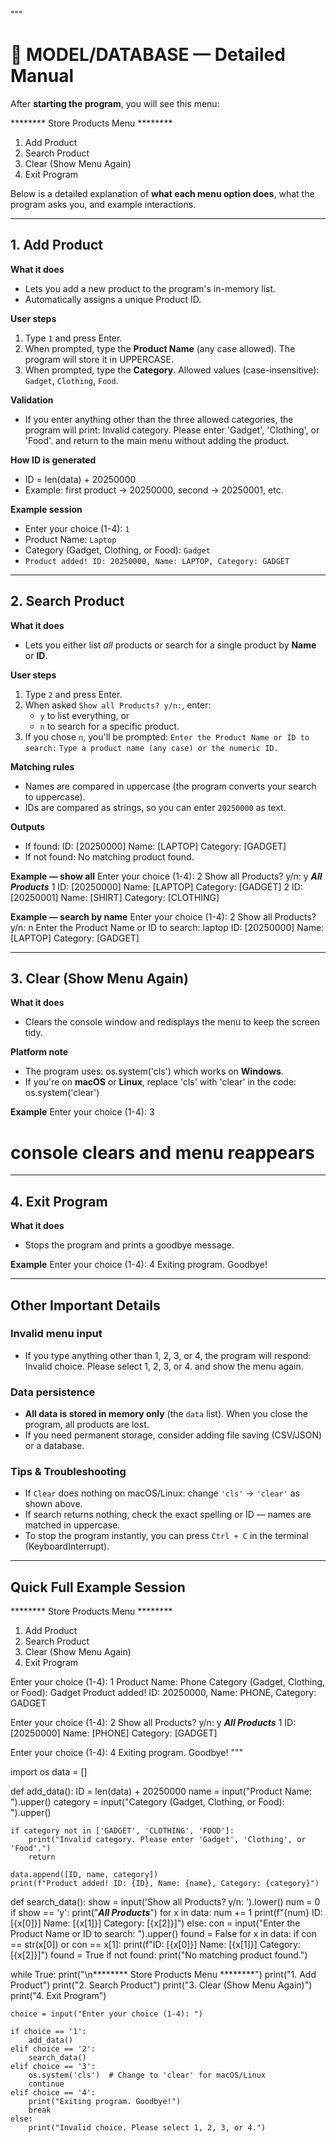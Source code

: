 """
# 🏪 MODEL/DATABASE — Detailed Manual

After **starting the program**, you will see this menu:

******** Store Products Menu ********

1. Add Product
2. Search Product
3. Clear (Show Menu Again)
4. Exit Program

Below is a detailed explanation of **what each menu option does**, what the program asks you, and example interactions.

---

## 1. Add Product
**What it does**
- Lets you add a new product to the program's in-memory list.
- Automatically assigns a unique Product ID.

**User steps**
1. Type `1` and press Enter.
2. When prompted, type the **Product Name** (any case allowed). The program will store it in UPPERCASE.
3. When prompted, type the **Category**. Allowed values (case-insensitive): `Gadget`, `Clothing`, `Food`.

**Validation**
- If you enter anything other than the three allowed categories, the program will print:
  Invalid category. Please enter 'Gadget', 'Clothing', or 'Food'.
  and return to the main menu without adding the product.

**How ID is generated**
- ID = len(data) + 20250000
- Example: first product → 20250000, second → 20250001, etc.

**Example session**
- Enter your choice (1-4): `1`
- Product Name: `Laptop`
- Category (Gadget, Clothing, or Food): `Gadget`
- `Product added! ID: 20250000, Name: LAPTOP, Category: GADGET`

---

## 2. Search Product
**What it does**
- Lets you either list *all* products or search for a single product by **Name** or **ID**.

**User steps**
1. Type `2` and press Enter.
2. When asked `Show all Products? y/n:`, enter:
   - `y` to list everything, or
   - `n` to search for a specific product.
3. If you chose `n`, you'll be prompted:
   `Enter the Product Name or ID to search:` `Type a product name (any case) or the numeric ID.`

**Matching rules**
- Names are compared in uppercase (the program converts your search to uppercase).
- IDs are compared as strings, so you can enter `20250000` as text.

**Outputs**
- If found:
  ID: [20250000] Name: [LAPTOP] Category: [GADGET]
- If not found:
  No matching product found.

**Example — show all**
Enter your choice (1-4): 2
Show all Products? y/n: y
***All Products***
1 ID: [20250000] Name: [LAPTOP] Category: [GADGET]
2 ID: [20250001] Name: [SHIRT]  Category: [CLOTHING]

**Example — search by name**
Enter your choice (1-4): 2
Show all Products? y/n: n
Enter the Product Name or ID to search: laptop
ID: [20250000] Name: [LAPTOP] Category: [GADGET]

---

## 3. Clear (Show Menu Again)
**What it does**
- Clears the console window and redisplays the menu to keep the screen tidy.

**Platform note**
- The program uses:
  os.system('cls')
  which works on **Windows**.
- If you're on **macOS** or **Linux**, replace 'cls' with 'clear' in the code:
  os.system('clear')

**Example**
Enter your choice (1-4): 3
# console clears and menu reappears

---

## 4. Exit Program
**What it does**
- Stops the program and prints a goodbye message.

**Example**
Enter your choice (1-4): 4
Exiting program. Goodbye!

---

## Other Important Details

### Invalid menu input
- If you type anything other than 1, 2, 3, or 4, the program will respond:
  Invalid choice. Please select 1, 2, 3, or 4.
  and show the menu again.

### Data persistence
- **All data is stored in memory only** (the `data` list). When you close the program, all products are lost.
- If you need permanent storage, consider adding file saving (CSV/JSON) or a database.

### Tips & Troubleshooting
- If `Clear` does nothing on macOS/Linux: change `'cls'` → `'clear'` as shown above.
- If search returns nothing, check the exact spelling or ID — names are matched in uppercase.
- To stop the program instantly, you can press `Ctrl + C` in the terminal (KeyboardInterrupt).

---

## Quick Full Example Session
******** Store Products Menu ********
1. Add Product
2. Search Product
3. Clear (Show Menu Again)
4. Exit Program

Enter your choice (1-4): 1
Product Name: Phone
Category (Gadget, Clothing, or Food): Gadget
Product added! ID: 20250000, Name: PHONE, Category: GADGET

Enter your choice (1-4): 2
Show all Products? y/n: y
***All Products***
1 ID: [20250000] Name: [PHONE] Category: [GADGET]

Enter your choice (1-4): 4
Exiting program. Goodbye!
"""

import os
data = []

def add_data():
    ID = len(data) + 20250000
    name = input("Product Name: ").upper()
    category = input("Category (Gadget, Clothing, or Food): ").upper()

    if category not in ['GADGET', 'CLOTHING', 'FOOD']:
        print("Invalid category. Please enter 'Gadget', 'Clothing', or 'Food'.")
        return

    data.append([ID, name, category])
    print(f"Product added! ID: {ID}, Name: {name}, Category: {category}")

def search_data():
    show = input('Show all Products? y/n: ').lower()
    num = 0
    if show == 'y':
        print("***All Products***")
        for x in data:
            num += 1
            print(f"{num} ID: [{x[0]}] Name: [{x[1]}] Category: [{x[2]}]")
    else:
        con = input("Enter the Product Name or ID to search: ").upper()
        found = False
        for x in data:
            if con == str(x[0]) or con == x[1]:
                print(f"ID: [{x[0]}] Name: [{x[1]}] Category: [{x[2]}]")
                found = True
        if not found:
            print("No matching product found.")

while True:
    print("\n******** Store Products Menu ********")
    print("1. Add Product")
    print("2. Search Product")
    print("3. Clear (Show Menu Again)")
    print("4. Exit Program")

    choice = input("Enter your choice (1-4): ")

    if choice == '1':
        add_data()
    elif choice == '2':
        search_data()
    elif choice == '3':
        os.system('cls')  # Change to 'clear' for macOS/Linux
        continue
    elif choice == '4':
        print("Exiting program. Goodbye!")
        break
    else:
        print("Invalid choice. Please select 1, 2, 3, or 4.")

